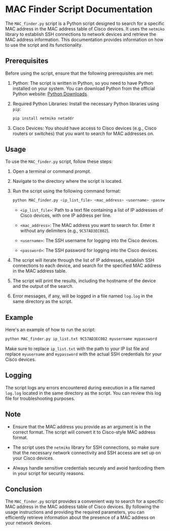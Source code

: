 # MAC Finder Script Documentation

The `MAC_finder.py` script is a Python script designed to search for a specific MAC address in the MAC address table of Cisco devices. It uses the `netmiko` library to establish SSH connections to network devices and retrieve the MAC address information. This documentation provides information on how to use the script and its functionality.

## Prerequisites

Before using the script, ensure that the following prerequisites are met:

1. Python: The script is written in Python, so you need to have Python installed on your system. You can download Python from the official Python website: [Python Downloads](https://www.python.org/downloads/).

2. Required Python Libraries: Install the necessary Python libraries using `pip`:

   ```bash
   pip install netmiko netaddr
   ```

3. Cisco Devices: You should have access to Cisco devices (e.g., Cisco routers or switches) that you want to search for MAC addresses on.

## Usage

To use the `MAC_finder.py` script, follow these steps:

1. Open a terminal or command prompt.

2. Navigate to the directory where the script is located.

3. Run the script using the following command format:

   ```bash
   python MAC_finder.py <ip_list_file> <mac_address> <username> <password>
   ```

   - `<ip_list_file>`: Path to a text file containing a list of IP addresses of Cisco devices, with one IP address per line.

   - `<mac_address>`: The MAC address you want to search for. Enter it without any delimiters (e.g., `9C57AD3EC082`).

   - `<username>`: The SSH username for logging into the Cisco devices.

   - `<password>`: The SSH password for logging into the Cisco devices.

4. The script will iterate through the list of IP addresses, establish SSH connections to each device, and search for the specified MAC address in the MAC address table.

5. The script will print the results, including the hostname of the device and the output of the search.

6. Error messages, if any, will be logged in a file named `log.log` in the same directory as the script.

## Example

Here's an example of how to run the script:

```bash
python MAC_finder.py ip_list.txt 9C57AD3EC082 myusername mypassword
```

Make sure to replace `ip_list.txt` with the path to your IP list file and replace `myusername` and `mypassword` with the actual SSH credentials for your Cisco devices.

## Logging

The script logs any errors encountered during execution in a file named `log.log` located in the same directory as the script. You can review this log file for troubleshooting purposes.

## Note

- Ensure that the MAC address you provide as an argument is in the correct format. The script will convert it to Cisco-style MAC address format.

- The script uses the `netmiko` library for SSH connections, so make sure that the necessary network connectivity and SSH access are set up on your Cisco devices.

- Always handle sensitive credentials securely and avoid hardcoding them in your script for security reasons.

## Conclusion

The `MAC_finder.py` script provides a convenient way to search for a specific MAC address in the MAC address table of Cisco devices. By following the usage instructions and providing the required parameters, you can efficiently retrieve information about the presence of a MAC address on your network devices.
